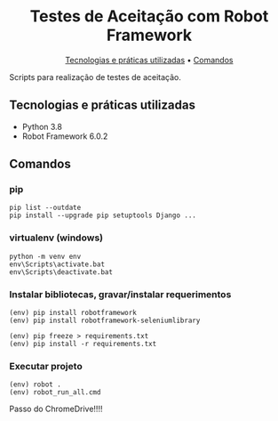 <h1 align="center">
  Testes de Aceitação com Robot Framework
</h1>
<p align="center">
  <a href="#tecnologias-e-práticas-utilizadas">Tecnologias e práticas utilizadas</a> •
  <a href="#comandos">Comandos</a>
</p>

Scripts para realização de testes de aceitação.

## Tecnologias e práticas utilizadas
- Python 3.8
- Robot Framework 6.0.2

## Comandos

### pip
```
pip list --outdate
pip install --upgrade pip setuptools Django ...
```

### virtualenv (windows)
```
python -m venv env
env\Scripts\activate.bat
env\Scripts\deactivate.bat
```

### Instalar bibliotecas, gravar/instalar requerimentos
```
(env) pip install robotframework
(env) pip install robotframework-seleniumlibrary

(env) pip freeze > requirements.txt
(env) pip install -r requirements.txt
```

### Executar projeto
```
(env) robot .
(env) robot_run_all.cmd
```

Passo do ChromeDrive!!!!
